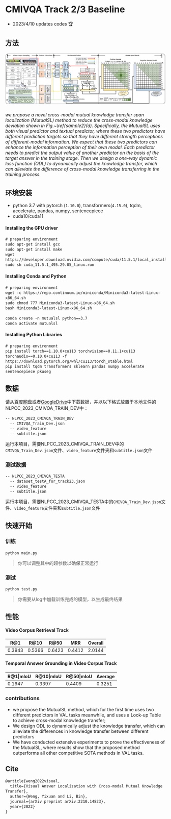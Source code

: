 # CMIVQA Track 2/3 Baseline



- 2023/4/10 updates codes 🏆

## 方法

![main](./image/main.png)

###### we propose a novel cross-modal mutual knowledge transfer span localization (MutualSL) method to reduce the cross-modal knowledge deviation shown in Fig.~\ref{sample2}(d). Specifically, the MutualSL uses both visual predictor and textual predictor, where these two predictors have different prediction targets so that they have different strength perceptions of different-modal information. We expect that these two predictors can enhance the information perception of their own modal. Each predictor needs to predict the output value of another predictor on the basis of the target answer in the training stage. Then we design a one-way dynamic loss function (ODL) to dynamically adjust the knowledge transfer, which can alleviate the difference of cross-modal knowledge transferring in the training process.

## 环境安装

- python 3.7 with pytorch (`1.10.0`), transformers(`4.15.0`), tqdm, accelerate, pandas, numpy, sentencepiece
- cuda10/cuda11

#### Installing the GPU driver

```shell script
# preparing environment
sudo apt-get install gcc
sudo apt-get install make
wget https://developer.download.nvidia.com/compute/cuda/11.5.1/local_installers/cuda_11.5.1_495.29.05_linux.run
sudo sh cuda_11.5.1_495.29.05_linux.run
```

#### Installing Conda and Python

```shell script
# preparing environment
wget -c https://repo.continuum.io/miniconda/Miniconda3-latest-Linux-x86_64.sh
sudo chmod 777 Miniconda3-latest-Linux-x86_64.sh 
bash Miniconda3-latest-Linux-x86_64.sh

conda create -n mutualsl python==3.7
conda activate mutualsl
```

#### Installing Python Libraries

```plain
# preparing environment
pip install torch==1.10.0+cu113 torchvision==0.11.1+cu113 torchaudio==0.10.0+cu113 -f https://download.pytorch.org/whl/cu113/torch_stable.html
pip install tqdm transformers sklearn pandas numpy accelerate sentencepiece pkuseg
```

## 数据

请从[百度网盘](https://pan.baidu.com/s/1VRJZaQyGn5PbyGt0yVo1Gg?pwd=9874)或者[GoogleDrive](https://drive.google.com/drive/folders/1QbY8DEaVLkY2w6vOCWAs4ZQFHgJ3q8ui?usp=sharing)中下载数据，并以以下格式放置于本地文件的NLPCC_2023_CMIVQA_TRAIN_DEV中：

```plain
-- NLPCC_2023_CMIVQA_TRAIN_DEV
  -- CMIVQA_Train_Dev.json
  -- video_feature
  -- subtitle.json
```

运行本项目，需要NLPCC_2023_CMIVQA_TRAIN_DEV中的`CMIVQA_Train_Dev.json`文件、`video_feature`文件夹和`subtitle.json`文件



### 测试数据

```plain
-- NLPCC_2023_CMIVQA_TESTA
  -- dataset_testA_for_track23.json
  -- video_feature
  -- subtitle.json
```

运行本项目，需要NLPCC_2023_CMIVQA_TESTA中的`CMIVQA_Train_Dev.json`文件、`video_feature`文件夹和`subtitle.json`文件



## 快速开始

### 训练

```shell script
python main.py
```

> 你可以调整其中的超参数以确保正常运行

### 测试

```shell script
python test.py
```

> 你需要从log中加载训练完成的模型，以生成最终结果



## 性能

#### Video Corpus Retrieval Track

| R@1    | R@10   | R@50   | MRR    | Overall |
| ------ | ------ | ------ | ------ | ------- |
| 0.3943 | 0.5366 | 0.6423 | 0.4412 | 2.0144  |

#### Temporal Answer Grounding in Video Corpus Track

| R@1\|mIoU | R@10\|mIoU | R@50\|mIoU | Average |
| --------- | ---------- | ---------- | ------- |
| 0.1947    | 0.3397     | 0.4409     | 0.3251  |



### contributions

- we propose the MutualSL method, which for the first time uses two different predictors in VAL tasks meanwhile, and uses a Look-up Table to achieve cross-modal knowledge transfer; 
- We design ODL to dynamically adjust the knowledge transfer, which can alleviate the differences in knowledge transfer between different predictors
- We have conducted extensive experiments to prove the effectiveness of the MutualSL, where results show that the proposed method outperforms all other competitive SOTA methods in VAL tasks.

## Cite

```
@article{weng2022visual,
  title={Visual Answer Localization with Cross-modal Mutual Knowledge Transfer},
  author={Weng, Yixuan and Li, Bin},
  journal={arXiv preprint arXiv:2210.14823},
  year={2022}
}

```
